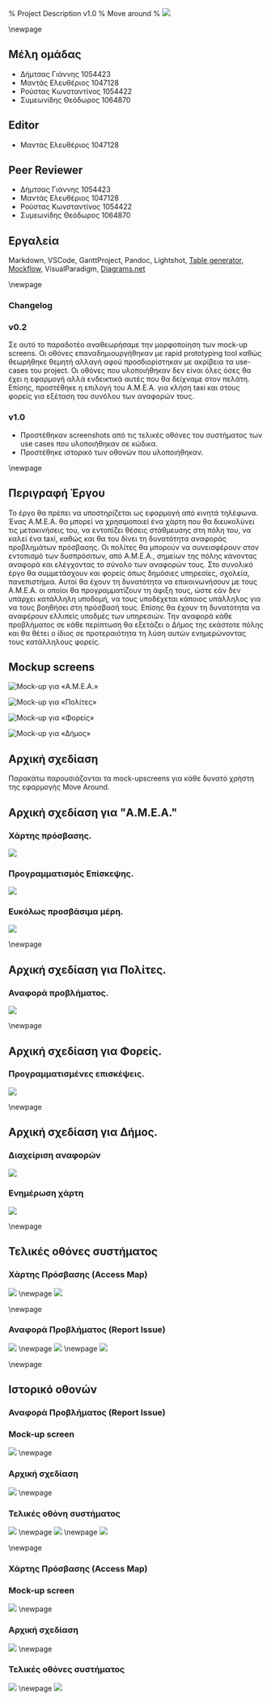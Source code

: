 % Project Description v1.0
% Move around
% ![](images/Logo.jpg)

\newpage

## Μέλη ομάδας
* Δήμτσας Γιάννης 1054423
* Μαντάς Ελευθέριος 1047128
* Ρούστας Κωνσταντίνος 1054422
* Συμεωνίδης Θεόδωρος 1064870

## Editor
* Μαντάς Ελευθέριος 1047128

## Peer Reviewer
* Δήμτσας Γιάννης 1054423
* Μαντάς Ελευθέριος 1047128
* Ρούστας Κωνσταντίνος 1054422
* Συμεωνίδης Θεόδωρος 1064870

## Εργαλεία
Markdown, VSCode, GanttProject, Pandoc, Lightshot, [Table generator](https://www.tablesgenerator.com/), [Mockflow](https://www.mockflow.com/), VisualParadigm, [Diagrams.net](https://app.diagrams.net/)

\newpage

### Changelog 
### v0.2

Σε αυτό το παραδοτέο αναθεωρήσαμε την μορφοποίηση των mock-up screens. Οι οθόνες επαναδημιουργήθηκαν με rapid prototyping tool καθώς θεωρήθηκε θεμητή αλλαγή αφού προσδιορίστηκαν με ακρίβεια τα use-cases του project. Οι οθόνες που υλοποιήθηκαν δεν είναι όλες όσες θα έχει η εφαρμογή αλλά ενδεικτικά αυτές που θα δείχναμε στον πελάτη.
Επίσης, προστέθηκε η επιλογή του Α.Μ.Ε.Α. για κλήση taxi και στους φορείς για εξέταση του συνόλου των αναφορών τους.

### v1.0

* Προστέθηκαν screenshots από τις τελικές οθόνες του συστήματος των use cases που υλοποιήθηκαν σε κώδικα.
* Προστέθηκε ιστορικό των οθονών που υλοποιήθηκαν. 

\newpage

## Περιγραφή Έργου
Το έργο θα πρέπει να υποστηρίζεται ως εφαρμογή από κινητά τηλέφωνα. Ένας Α.Μ.Ε.Α. θα μπορεί να χρησιμοποιεί ένα χάρτη που θα διευκολύνει τις μετακινήσεις του, να εντοπίζει θέσεις στάθμευσης στη πόλη του, να καλεί ένα taxi, καθώς και θα του δίνει τη δυνατότητα αναφοράς προβλημάτων πρόσβασης. 
Οι πολίτες θα μπορούν να συνεισφέρουν στον εντοπισμό των δυσπρόσιτων, από Α.Μ.Ε.Α., σημείων της πόλης κάνοντας αναφορά και ελέγχοντας το σύνολο των αναφορών τους. 
Στο συνολικό έργο θα συμμετάσχουν και φορείς όπως δημόσιες υπηρεσίες, σχολεία, πανεπιστήμια. Αυτοί θα έχουν τη δυνατότητα να επικοινωνήσουν με τους Α.Μ.Ε.Α. οι οποίοι θα προγραμματίζουν τη άφιξη τους, ώστε εάν δεν υπάρχει κατάλληλη υποδομή, να τους υποδέχεται κάποιος υπάλληλος για να τους βοηθήσει στη πρόσβασή τους. Επίσης θα έχουν τη δυνατότητα να αναφέρουν ελλιπείς υποδμές των υπηρεσιών.
Την αναφορά κάθε προβλήματος σε κάθε περίπτωση θα εξετάζει ο Δήμος της εκάστοτε πόλης και θα θέτει ο ίδιος σε προτεραιότητα τη λύση αυτών ενημερώνοντας τους κατάλληλους φορείς.

## Mockup screens
![Mock-up για «A.M.E.A.»](images/Project-description-1.png)

![Mock-up για «Πολίτες»](images/Project-description-2.png)

![Mock-up για «Φορείς»](images/Project-description-3.png)

![Mock-up για «Δήμος»](images/Project-description-4.png)

## Αρχική σχεδίαση
Παρακάτω παρουσιάζονται τα mock-upscreens για κάθε δυνατό χρήστη της εφαρμογής Move Around.

## Αρχική σχεδίαση για "A.M.E.A."
### Χάρτης πρόσβασης.

![](images/Project-description-AMEA1.png)

### Προγραμματισμός Επίσκεψης.

![](images/Project-description-AMEA2.png)

### Ευκόλως προσβάσιμα μέρη.

![](images/Project-description-AMEA3.png)

\newpage

## Αρχική σχεδίαση για Πολίτες.
### Αναφορά προβλήματος.

![](images/Project-description-Politis.png)

\newpage

## Αρχική σχεδίαση για Φορείς.
### Προγραμματισμένες επισκέψεις.

![](images/Project-description-Foreas.png)

\newpage

## Αρχική σχεδίαση για Δήμος.
### Διαχείριση αναφορών

![](images/Project-description-Dimos1.png)

### Ενημέρωση χάρτη

![](images/Project-description-Dimos2.png)

\newpage

## Τελικές οθόνες συστήματος
### Χάρτης Πρόσβασης (Access Map)
![](src/screenshots/access-map-screen.png)
\newpage
![](src/screenshots/do-you-want-to-report-issue.png)

\newpage

### Αναφορά Προβλήματος (Report Issue)
![](src/screenshots/choose-location-screen.png)
\newpage
![](src/screenshots/choose-photograph-screen.png)
\newpage
![](src/screenshots/issue-description-screen.png)

\newpage

## Ιστορικό οθονών
### Αναφορά Προβλήματος (Report Issue)
### Mock-up screen
![](images/Project-description-1.png)
\newpage

### Αρχική σχεδίαση
![](images/Project-description-Politis.png)
\newpage

### Τελικές οθόνη συστήματος
![](src/screenshots/choose-location-screen.png)
\newpage
![](src/screenshots/choose-photograph-screen.png)
\newpage
![](src/screenshots/issue-description-screen.png)

\newpage

### Χάρτης Πρόσβασης (Access Map)
### Mock-up screen
![](images/Project-description-1.png)
\newpage

### Αρχική σχεδίαση
![](images/Project-description-AMEA1.png)
\newpage

### Τελικές οθόνες συστήματος
![](src/screenshots/access-map-screen.png)
\newpage
![](src/screenshots/do-you-want-to-report-issue.png)